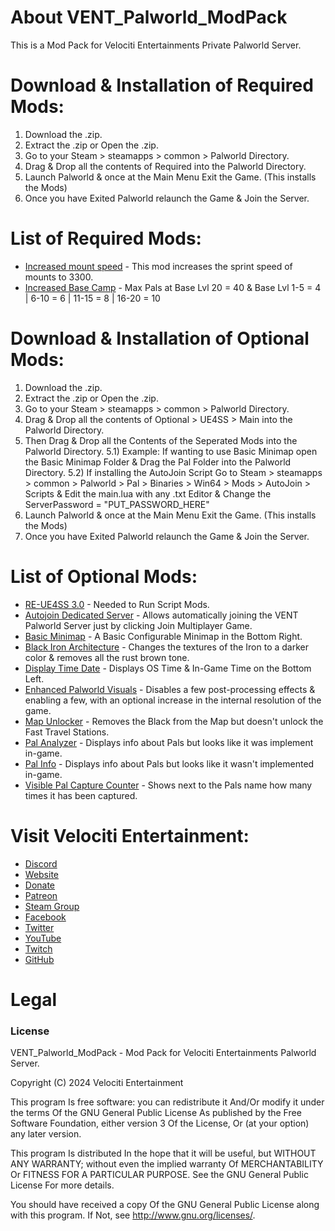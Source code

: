# About VENT_Palworld_ModPack
This is a Mod Pack for Velociti Entertainments Private Palworld Server.

# Download & Installation of Required Mods:
1) Download the .zip.
2) Extract the .zip or Open the .zip.
3) Go to your Steam > steamapps > common > Palworld Directory.
4) Drag & Drop all the contents of Required into the Palworld Directory.
6) Launch Palworld & once at the Main Menu Exit the Game. (This installs the Mods)
7) Once you have Exited Palworld relaunch the Game & Join the Server.

# List of Required Mods:
* [Increased mount speed]( https://www.nexusmods.com/palworld/mods/226 ) - This mod increases the sprint speed of mounts to 3300.
* [Increased Base Camp]( https://palworldoptions.com/basecampmod/ ) - Max Pals at Base Lvl 20 = 40 & Base Lvl 1-5 = 4 | 6-10 = 6 | 11-15 = 8 | 16-20 = 10

# Download & Installation of Optional Mods:
1) Download the .zip.
2) Extract the .zip or Open the .zip.
3) Go to your Steam > steamapps > common > Palworld Directory.
4) Drag & Drop all the contents of Optional > UE4SS > Main into the Palworld Directory.
5) Then Drag & Drop all the Contents of the Seperated Mods into the Palworld Directory.
	5.1) Example: If wanting to use Basic Minimap open the Basic Minimap Folder & Drag the Pal Folder into the Palworld Directory.
	5.2) If installing the AutoJoin Script Go to Steam > steamapps > common > Palworld > Pal > Binaries > Win64 > Mods > AutoJoin > Scripts & Edit the main.lua with any .txt Editor & Change the ServerPassword = "PUT_PASSWORD_HERE"
6) Launch Palworld & once at the Main Menu Exit the Game. (This installs the Mods)
7) Once you have Exited Palworld relaunch the Game & Join the Server.

# List of Optional Mods:
* [RE-UE4SS 3.0]( https://github.com/UE4SS-RE/RE-UE4SS/releases/tag/v3.0.0 ) - Needed to Run Script Mods.
* [Autojoin Dedicated Server]( https://www.nexusmods.com/palworld/mods/455 ) - Allows automatically joining the VENT Palworld Server just by clicking Join Multiplayer Game.
* [Basic Minimap]( https://www.nexusmods.com/palworld/mods/146 ) - A Basic Configurable Minimap in the Bottom Right.
* [Black Iron Architecture]( https://www.nexusmods.com/palworld/mods/556 ) - Changes the textures of the Iron to a darker color & removes all the rust brown tone.
* [Display Time Date]( https://www.nexusmods.com/palworld/mods/558 ) - Displays OS Time & In-Game Time on the Bottom Left.
* [Enhanced Palworld Visuals]( https://www.nexusmods.com/palworld/mods/1 ) - Disables a few post-processing effects & enabling a few, with an optional increase in the internal resolution of the game.
* [Map Unlocker]( https://www.nexusmods.com/palworld/mods/16 ) - Removes the Black from the Map but doesn't unlock the Fast Travel Stations.
* [Pal Analyzer]( https://www.nexusmods.com/palworld/mods/336 ) - Displays info about Pals but looks like it was implement in-game. 
* [Pal Info]( https://www.nexusmods.com/palworld/mods/178 ) - Displays info about Pals but looks like it wasn't implemented in-game.
* [Visible Pal Capture Counter]( https://www.nexusmods.com/palworld/mods/190 ) - Shows next to the Pals name how many times it has been captured.

# Visit Velociti Entertainment:
* [Discord]( https://discord.velocitientertainment.com )
* [Website]( https://velocitientertainment.com )
* [Donate]( https://donate.velocitientertainment.com )
* [Patreon]( https://www.patreon.com/VelocitiEntertainment?fan_landing=true )
* [Steam Group]( https://steamcommunity.com/groups/velocitientertainment )
* [Facebook]( https://facebook.com/VelocitiEntertainment )
* [Twitter]( https://twitter.com/VelocitiEnt )
* [YouTube]( https://youtube.com/user/HumanTree92 )
* [Twitch]( https://twitch.tv/humantree92 )
* [GitHub]( https://github.com/HumanTree92 )

# Legal
### License
VENT_Palworld_ModPack - Mod Pack for Velociti Entertainments Palworld Server.

Copyright (C) 2024 Velociti Entertainment

This program Is free software: you can redistribute it And/Or modify it under the terms Of the GNU General Public License As published by the Free Software Foundation, either version 3 Of the License, Or (at your option) any later version.

This program Is distributed In the hope that it will be useful, but WITHOUT ANY WARRANTY; without even the implied warranty Of MERCHANTABILITY Or FITNESS FOR A PARTICULAR PURPOSE. See the GNU General Public License For more details.

You should have received a copy Of the GNU General Public License along with this program. If Not, see http://www.gnu.org/licenses/.